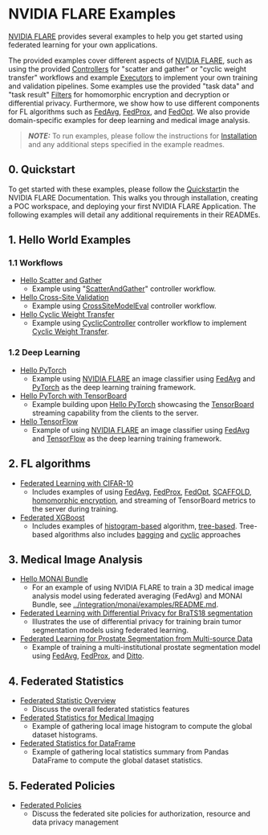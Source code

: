 # NVIDIA FLARE Examples

[NVIDIA FLARE](https://nvflare.readthedocs.io/en/main/index.html) provides several examples to help you get started using federated learning for your own applications.

The provided examples cover different aspects of [NVIDIA FLARE](https://nvflare.readthedocs.io/en/main/index.html), such as using the provided [Controllers](https://nvflare.readthedocs.io/en/main/programming_guide/controllers.html) for "scatter and gather" or "cyclic weight transfer" workflows and example [Executors](https://nvflare.readthedocs.io/en/main/apidocs/nvflare.apis.executor.html) to implement your own training and validation pipelines. Some examples use the provided "task data" and "task result" [Filters](https://nvflare.readthedocs.io/en/main/apidocs/nvflare.apis.html?#module-nvflare.apis.filter) for homomorphic encryption and decryption or differential privacy. Furthermore, we show how to use different components for FL algorithms such as [FedAvg](https://arxiv.org/abs/1602.05629), [FedProx](https://arxiv.org/abs/1812.06127), and [FedOpt](https://arxiv.org/abs/2003.00295). We also provide domain-specific examples for deep learning and medical image analysis.

> **_NOTE:_** To run examples, please follow the instructions for [Installation](https://nvflare.readthedocs.io/en/main/quickstart.html) and any additional steps specified in the example readmes.

## 0. Quickstart
To get started with these examples, please follow the [Quickstart](https://nvflare.readthedocs.io/en/main/quickstart.html)in the NVIDIA FLARE Documentation.  This walks you through installation, creating a POC workspace, and deploying your first NVIDIA FLARE Application.  The following examples will detail any additional requirements in their READMEs.
## 1. Hello World Examples
### 1.1 Workflows
* [Hello Scatter and Gather](./hello-numpy-sag/README.md)
    * Example using "[ScatterAndGather](https://nvflare.readthedocs.io/en/main/apidocs/nvflare.app_common.workflows.scatter_and_gather.html)" controller workflow.
* [Hello Cross-Site Validation](./hello-numpy-cross-val/README.md)
    * Example using [CrossSiteModelEval](https://nvflare.readthedocs.io/en/main/apidocs/nvflare.app_common.workflows.cross_site_model_eval.html) controller workflow.
* [Hello Cyclic Weight Transfer](./hello-cyclic/README.md)
    * Example using [CyclicController](https://nvflare.readthedocs.io/en/main/apidocs/nvflare.app_common.workflows.cyclic_ctl.html) controller workflow to implement [Cyclic Weight Transfer](https://pubmed.ncbi.nlm.nih.gov/29617797/).
### 1.2 Deep Learning
* [Hello PyTorch](./hello-pt/README.md)
  * Example using [NVIDIA FLARE](https://nvflare.readthedocs.io/en/main/index.html) an image classifier using [FedAvg]([FedAvg](https://arxiv.org/abs/1602.05629)) and [PyTorch](https://pytorch.org/) as the deep learning training framework.
* [Hello PyTorch with TensorBoard](./hello-pt-tb/README.md)
  * Example building upon [Hello PyTorch](./hello-pt/README.md) showcasing the [TensorBoard](https://tensorflow.org/tensorboard) streaming capability from the clients to the server.
* [Hello TensorFlow](./hello-tf2/README.md)
  * Example of using [NVIDIA FLARE](https://nvflare.readthedocs.io/en/main/index.html) an image classifier using [FedAvg]([FedAvg](https://arxiv.org/abs/1602.05629)) and [TensorFlow](https://tensorflow.org/) as the deep learning training framework.

## 2. FL algorithms
* [Federated Learning with CIFAR-10](./cifar10/README.md)
  * Includes examples of using [FedAvg](https://arxiv.org/abs/1602.05629), [FedProx](https://arxiv.org/abs/1812.06127), [FedOpt](https://arxiv.org/abs/2003.00295), [SCAFFOLD](https://arxiv.org/abs/1910.06378), [homomorphic encryption](https://developer.nvidia.com/blog/federated-learning-with-homomorphic-encryption/), and streaming of TensorBoard metrics to the server during training.
* [Federated XGBoost](./xgboost/README.md)
  * Includes examples of [histogram-based](./xgboost/histogram-based/README.md) algorithm, [tree-based](./xgboost/tree-based/README.md). Tree-based algorithms also includes [bagging](./xgboost/tree-based/job_configs/bagging_base) and [cyclic](./xgboost/tree-based/job_configs/cyclic_base) approaches 

## 3. Medical Image Analysis
* [Hello MONAI Bundle](./hello-monai-bundle/README.md)
  * For an example of using NVIDIA FLARE to train a 3D medical image analysis model using federated averaging (FedAvg) and MONAI Bundle, see [../integration/monai/examples/README.md](../integration/monai/examples/README.md).
* [Federated Learning with Differential Privacy for BraTS18 segmentation](./brats18/README.md)
   * Illustrates the use of differential privacy for training brain tumor segmentation models using federated learning.
* [Federated Learning for Prostate Segmentation from Multi-source Data](./prostate/README.md)
  * Example of training a multi-institutional prostate segmentation model using [FedAvg](https://arxiv.org/abs/1602.05629), [FedProx](https://arxiv.org/abs/1812.06127), and [Ditto](https://arxiv.org/abs/2012.04221).


## 4. Federated Statistics
* [Federated Statistic Overview](federated_statistics/README.md)
  * Discuss the overall federated statistics features 
* [Federated Statistics for Medical Imaging](federated_statistics/image_stats/README.md)
  * Example of gathering local image histogram to compute the global dataset histograms.
* [Federated Statistics for DataFrame](federated_statistics/df_stats/README.md)
  * Example of gathering local statistics summary from Pandas DataFrame to compute the global dataset statistics.


## 5. Federated Policies
* [Federated Policies](./federated-policies/README.rst) 
  * Discuss the federated site policies for authorization, resource and data privacy management
